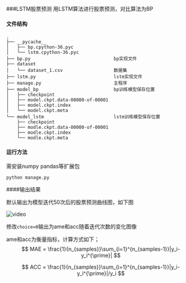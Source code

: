 ###LSTM股票预测
用LSTM算法进行股票预测，对比算法为BP

#### 文件结构

```
.
├── __pycache__
│   ├── bp.cpython-36.pyc
│   └── lstm.cpython-36.pyc
├── bp.py								bp实现文件
├── dataset
│   └── dataset_1.csv					数据集
├── lstm.py								lstm实现文件
├── manage.py							主程序
├── model_bp							bp训练模型保存位置
│   ├── checkpoint
│   ├── model.ckpt.data-00000-of-00001
│   ├── model.ckpt.index
│   └── model.ckpt.meta
└── model_lstm							lstm训练模型保存位置
    ├── checkpoint
    ├── modle.ckpt.data-00000-of-00001
    ├── modle.ckpt.index
    └── modle.ckpt.meta
```

#### 运行方法

需安装numpy pandas等扩展包

```
python manage.py
```

####输出结果

默认输出为模型迭代50次后的股票预测曲线图，如下图

![video](http://oygov02sc.bkt.clouddn.com/prediction.png)

修改`choice=0`输出为ame和acc随着迭代次数的变化图像

ame和acc为衡量指标，计算方式如下；
$$
MAE = \frac{1}{n_{samples}}\sum_{i=1}^{n_{samples-1}}|y_i-y_i^{\prime}|
$$

$$
ACC = \frac{1}{n_{samples}}\sum_{i=1}^{n_{samples-1}}|y_i-y_i^{\prime}|/y_i
$$

